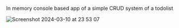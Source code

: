In memory console based app of a simple CRUD system of a todolist

![Screenshot 2024-03-10 at 23 53 07](https://github.com/TarikNaji/TemperatureConverter/assets/161223091/0d9ad50a-fa70-4c74-bf11-f205ea189b64)
